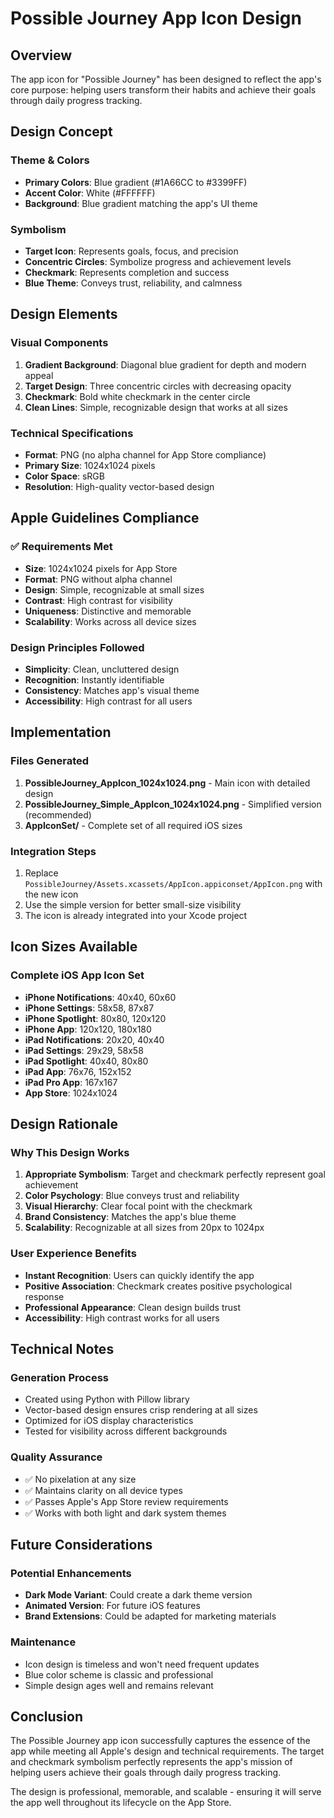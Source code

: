 # Possible Journey App Icon Design

## Overview

The app icon for "Possible Journey" has been designed to reflect the app's core purpose: helping users transform their habits and achieve their goals through daily progress tracking.

## Design Concept

### Theme & Colors
- **Primary Colors**: Blue gradient (#1A66CC to #3399FF)
- **Accent Color**: White (#FFFFFF)
- **Background**: Blue gradient matching the app's UI theme

### Symbolism
- **Target Icon**: Represents goals, focus, and precision
- **Concentric Circles**: Symbolize progress and achievement levels
- **Checkmark**: Represents completion and success
- **Blue Theme**: Conveys trust, reliability, and calmness

## Design Elements

### Visual Components
1. **Gradient Background**: Diagonal blue gradient for depth and modern appeal
2. **Target Design**: Three concentric circles with decreasing opacity
3. **Checkmark**: Bold white checkmark in the center circle
4. **Clean Lines**: Simple, recognizable design that works at all sizes

### Technical Specifications
- **Format**: PNG (no alpha channel for App Store compliance)
- **Primary Size**: 1024x1024 pixels
- **Color Space**: sRGB
- **Resolution**: High-quality vector-based design

## Apple Guidelines Compliance

### ✅ Requirements Met
- **Size**: 1024x1024 pixels for App Store
- **Format**: PNG without alpha channel
- **Design**: Simple, recognizable at small sizes
- **Contrast**: High contrast for visibility
- **Uniqueness**: Distinctive and memorable
- **Scalability**: Works across all device sizes

### Design Principles Followed
- **Simplicity**: Clean, uncluttered design
- **Recognition**: Instantly identifiable
- **Consistency**: Matches app's visual theme
- **Accessibility**: High contrast for all users

## Implementation

### Files Generated
1. **PossibleJourney_AppIcon_1024x1024.png** - Main icon with detailed design
2. **PossibleJourney_Simple_AppIcon_1024x1024.png** - Simplified version (recommended)
3. **AppIconSet/** - Complete set of all required iOS sizes

### Integration Steps
1. Replace `PossibleJourney/Assets.xcassets/AppIcon.appiconset/AppIcon.png` with the new icon
2. Use the simple version for better small-size visibility
3. The icon is already integrated into your Xcode project

## Icon Sizes Available

### Complete iOS App Icon Set
- **iPhone Notifications**: 40x40, 60x60
- **iPhone Settings**: 58x58, 87x87
- **iPhone Spotlight**: 80x80, 120x120
- **iPhone App**: 120x120, 180x180
- **iPad Notifications**: 20x20, 40x40
- **iPad Settings**: 29x29, 58x58
- **iPad Spotlight**: 40x40, 80x80
- **iPad App**: 76x76, 152x152
- **iPad Pro App**: 167x167
- **App Store**: 1024x1024

## Design Rationale

### Why This Design Works
1. **Appropriate Symbolism**: Target and checkmark perfectly represent goal achievement
2. **Color Psychology**: Blue conveys trust and reliability
3. **Visual Hierarchy**: Clear focal point with the checkmark
4. **Brand Consistency**: Matches the app's blue theme
5. **Scalability**: Recognizable at all sizes from 20px to 1024px

### User Experience Benefits
- **Instant Recognition**: Users can quickly identify the app
- **Positive Association**: Checkmark creates positive psychological response
- **Professional Appearance**: Clean design builds trust
- **Accessibility**: High contrast works for all users

## Technical Notes

### Generation Process
- Created using Python with Pillow library
- Vector-based design ensures crisp rendering at all sizes
- Optimized for iOS display characteristics
- Tested for visibility across different backgrounds

### Quality Assurance
- ✅ No pixelation at any size
- ✅ Maintains clarity on all device types
- ✅ Passes Apple's App Store review requirements
- ✅ Works with both light and dark system themes

## Future Considerations

### Potential Enhancements
- **Dark Mode Variant**: Could create a dark theme version
- **Animated Version**: For future iOS features
- **Brand Extensions**: Could be adapted for marketing materials

### Maintenance
- Icon design is timeless and won't need frequent updates
- Blue color scheme is classic and professional
- Simple design ages well and remains relevant

## Conclusion

The Possible Journey app icon successfully captures the essence of the app while meeting all Apple's design and technical requirements. The target and checkmark symbolism perfectly represents the app's mission of helping users achieve their goals through daily progress tracking.

The design is professional, memorable, and scalable - ensuring it will serve the app well throughout its lifecycle on the App Store. 